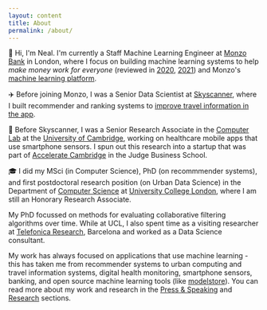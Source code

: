 ```yaml
---
layout: content
title: About
permalink: /about/
---
```


👋 Hi, I'm Neal. I'm currently a Staff Machine Learning Engineer at [Monzo Bank](https://monzo.com/) in London, where I focus on building machine learning systems to help _make money work for everyone_ (reviewed in [2020](http://nlathia.github.io/2020/10/Monzo-ML.html), [2021](https://nlathia.github.io/2021/10/Monzo-ML.html)) and Monzo's [machine learning platform](https://nlathia.github.io/2022/04/Monzo-ML-stack.html).

✈️ Before joining Monzo, I was a Senior Data Scientist at [Skyscanner](http://skyscanner.net/), where I built recommender and ranking systems to [improve travel information in the app](https://medium.com/@neal_lathia/five-lessons-from-building-machine-learning-systems-d703162846ad). 

🏫 Before Skyscanner, I was a Senior Research Associate in the [Computer Lab](https://www.cl.cam.ac.uk/research/srg/netos/people/) at the [University of Cambridge](https://www.cam.ac.uk/), working on healthcare mobile apps that use smartphone sensors. I spun out this research into a startup that was part of [Accelerate Cambridge](https://www.jbs.cam.ac.uk/entrepreneurship/programmes/accelerate-cambridge/) in the Judge Business School.

🎓 I did my MSci (in Computer Science), PhD (on recommmender systems), and first postdoctoral research position (on Urban Data Science) in the Department of [Computer Science](http://www.cs.ucl.ac.uk/home/) at [University College London](https://www.ucl.ac.uk/), where I am still an Honorary Research Associate.

My PhD focussed on methods for evaluating collaborative filtering algorithms over time. While at UCL, I also spent time as a visiting researcher at [Telefonica Research](http://www.tid.es/), Barcelona and worked as a Data Science consultant.

My work has always focused on applications that use machine learning - this has taken me from recommender systems to urban computing and travel information systems, digital health monitoring, smartphone sensors, banking, and open source machine learning tools (like [modelstore](https://github.com/operatorai/modelstore)). You can read more about my work and research in the [Press & Speaking](../public/) and [Research](../research/) sections. 

